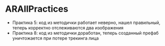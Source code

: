 # ARAllPractices
- Практика 5: код из методички работает неверно, нашел правильный, теперь корректно отслеживаются два изображения
- Практика 8: код из методички доработан, теперь созданный префаб уничтожается при потере трекинга лица
